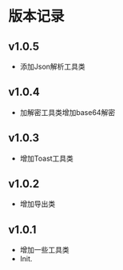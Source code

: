 # 版本记录
## v1.0.5
- 添加Json解析工具类
## v1.0.4
- 加解密工具类增加base64解密
## v1.0.3
- 增加Toast工具类
## v1.0.2
- 增加导出类
## v1.0.1
- 增加一些工具类
- Init.
